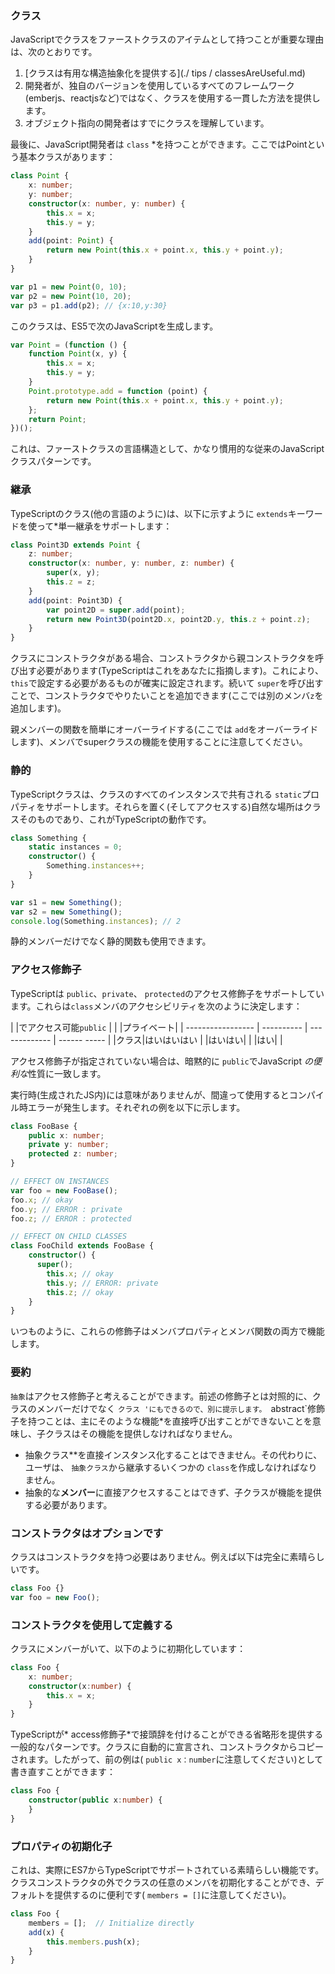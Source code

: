 ### クラス
JavaScriptでクラスをファーストクラスのアイテムとして持つことが重要な理由は、次のとおりです。
1. [クラスは有用な構造抽象化を提供する](./ tips / classesAreUseful.md)
1. 開発者が、独自のバージョンを使用しているすべてのフレームワーク(emberjs、reactjsなど)ではなく、クラスを使用する一貫した方法を提供します。
1. オブジェクト指向の開発者はすでにクラスを理解しています。

最後に、JavaScript開発者は `class` *を持つことができます。ここではPointという基本クラスがあります：
```ts
class Point {
    x: number;
    y: number;
    constructor(x: number, y: number) {
        this.x = x;
        this.y = y;
    }
    add(point: Point) {
        return new Point(this.x + point.x, this.y + point.y);
    }
}

var p1 = new Point(0, 10);
var p2 = new Point(10, 20);
var p3 = p1.add(p2); // {x:10,y:30}
```
このクラスは、ES5で次のJavaScriptを生成します。
```ts
var Point = (function () {
    function Point(x, y) {
        this.x = x;
        this.y = y;
    }
    Point.prototype.add = function (point) {
        return new Point(this.x + point.x, this.y + point.y);
    };
    return Point;
})();
```
これは、ファーストクラスの言語構造として、かなり慣用的な従来のJavaScriptクラスパターンです。

### 継承
TypeScriptのクラス(他の言語のように)は、以下に示すように `extends`キーワードを使って*単一継承をサポートします：

```ts
class Point3D extends Point {
    z: number;
    constructor(x: number, y: number, z: number) {
        super(x, y);
        this.z = z;
    }
    add(point: Point3D) {
        var point2D = super.add(point);
        return new Point3D(point2D.x, point2D.y, this.z + point.z);
    }
}
```
クラスにコンストラクタがある場合、コンストラクタから親コンストラクタを呼び出す必要があります(TypeScriptはこれをあなたに指摘します)。これにより、 `this`で設定する必要があるものが確実に設定されます。続いて `super`を呼び出すことで、コンストラクタでやりたいことを追加できます(ここでは別のメンバ`z`を追加します)。

親メンバーの関数を簡単にオーバーライドする(ここでは `add`をオーバーライドします)、メンバでsuperクラスの機能を使用することに注意してください。

### 静的
TypeScriptクラスは、クラスのすべてのインスタンスで共有される `static`プロパティをサポートします。それらを置く(そしてアクセスする)自然な場所はクラスそのものであり、これがTypeScriptの動作です。

```ts
class Something {
    static instances = 0;
    constructor() {
        Something.instances++;
    }
}

var s1 = new Something();
var s2 = new Something();
console.log(Something.instances); // 2
```

静的メンバーだけでなく静的関数も使用できます。

### アクセス修飾子
TypeScriptは `public`、`private`、 `protected`のアクセス修飾子をサポートしています。これらは`class`メンバのアクセシビリティを次のように決定します：

| |でアクセス可能`public` | | |プライベート|
| ----------------- | ---------- | ------------- | ------ ----- |
|クラス|はいはいはい
| |はいはい|
| |はい| |


アクセス修飾子が指定されていない場合は、暗黙的に `public`でJavaScript *の便利な*性質に一致します。

実行時(生成されたJS内)には意味がありませんが、間違って使用するとコンパイル時エラーが発生します。それぞれの例を以下に示します。

```ts
class FooBase {
    public x: number;
    private y: number;
    protected z: number;
}

// EFFECT ON INSTANCES
var foo = new FooBase();
foo.x; // okay
foo.y; // ERROR : private
foo.z; // ERROR : protected

// EFFECT ON CHILD CLASSES
class FooChild extends FooBase {
    constructor() {
      super();
        this.x; // okay
        this.y; // ERROR: private
        this.z; // okay
    }
}
```

いつものように、これらの修飾子はメンバプロパティとメンバ関数の両方で機能します。

### 要約
`抽象`はアクセス修飾子と考えることができます。前述の修飾子とは対照的に、クラスのメンバーだけでなく `クラス 'にもできるので、別に提示します。 `abstract`修飾子を持つことは、主にそのような機能*を直接呼び出すことができないことを意味し、子クラスはその機能を提供しなければなりません。

* 抽象クラス**を直接インスタンス化することはできません。その代わりに、ユーザは、 `抽象クラス`から継承するいくつかの `class`を作成しなければなりません。
* 抽象的な**メンバー**に直接アクセスすることはできず、子クラスが機能を提供する必要があります。

### コンストラクタはオプションです

クラスはコンストラクタを持つ必要はありません。例えば以下は完全に素晴らしいです。

```ts
class Foo {}
var foo = new Foo();
```

### コンストラクタを使用して定義する

クラスにメンバーがいて、以下のように初期化しています：

```ts
class Foo {
    x: number;
    constructor(x:number) {
        this.x = x;
    }
}
```
TypeScriptが* access修飾子*で接頭辞を付けることができる省略形を提供する一般的なパターンです。クラスに自動的に宣言され、コンストラクタからコピーされます。したがって、前の例は( `public x：number`に注意してください)として書き直すことができます：

```ts
class Foo {
    constructor(public x:number) {
    }
}
```

### プロパティの初期化子
これは、実際にES7からTypeScriptでサポートされている素晴らしい機能です。クラスコンストラクタの外でクラスの任意のメンバを初期化することができ、デフォルトを提供するのに便利です( `members = []`に注意してください)。

```ts
class Foo {
    members = [];  // Initialize directly
    add(x) {
        this.members.push(x);
    }
}
```
